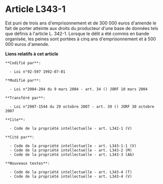 # Article L343-1

Est puni de trois ans d'emprisonnement et de 300 000 euros d'amende le fait de porter atteinte aux droits du producteur d'une
base de données tels que définis à l'article L. 342-1. Lorsque le délit a été commis en bande organisée, les peines sont
portées à cinq ans d'emprisonnement et à 500 000 euros d'amende.

**Liens relatifs à cet article**

	**Codifié par**:

	  - Loi n°92-597 1992-07-01

	**Modifié par**:

	  - Loi n°2004-204 du 9 mars 2004 - art. 34 () JORF 10 mars 2004

	**Transféré par**:

	  - Loi n°2007-1544 du 29 octobre 2007 - art. 39 () JORF 30 octobre 2007

	**Cite**:

	  - Code de la propriété intellectuelle - art. L342-1 (V)

	**Cité par**:

	  - Code de la propriété intellectuelle - art. L343-1-1 (V)
	  - Code de la propriété intellectuelle - art. L343-2 (M)
	  - Code de la propriété intellectuelle - art. L343-3 (Ab)

	**Nouveaux textes**:

	  - Code de la propriété intellectuelle - art. L343-4 (T)
	  - Code de la propriété intellectuelle - art. L343-4 (V)
